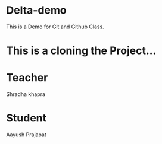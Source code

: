 # Delta-demo
This  is a Demo for Git and Github Class.

# This is a cloning the Project...

# Teacher 
Shradha khapra

# Student
Aayush Prajapat